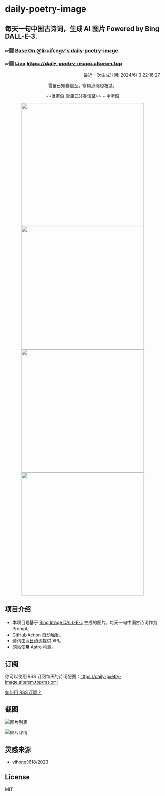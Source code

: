 
# daily-poetry-image

## 每天一句中国古诗词，生成 AI 图片 Powered by Bing DALL-E-3.

### 👉🏽 [Base On @liruifengv's daily-poetry-image](https://github.com/liruifengv/daily-poetry-image)

### 👉🏽 [Live](https://daily-poetry-image.alterem.top/) https://daily-poetry-image.alterem.top

<p align="right">
  最近一次生成时间: 2024/6/13 22:16:27
</p>
<p align="center">
雪里已知春信至。寒梅点缀琼枝腻。
</p>
<p align="center">
<<渔家傲·雪里已知春信至>> • 李清照
</p>
<p align="center">
<img src="https://tse2.mm.bing.net/th/id/OIG2.BoccS4hoIxluBtB_mTuL" height="400" width="400" />
<img src="https://tse2.mm.bing.net/th/id/OIG2.ZgX4NK4HLY8D7n97H6W3" height="400" width="400" />
<img src="https://tse3.mm.bing.net/th/id/OIG2..aD0KTQstSJNcrxY91rd" height="400" width="400" />
<img src="https://tse1.mm.bing.net/th/id/OIG2.v6IzaeKFjs0rO9_qe1Ew" height="400" width="400" />
</p>

## 项目介绍

-   本项目是基于 [Bing Image DALL-E-3](https://www.bing.com/images/create) 生成的图片，每天一句中国古诗词作为 Prompt。
-   GitHub Action 自动触发。
-   诗词由[今日诗词](https://www.jinrishici.com/)提供 API。
-   网站使用 [Astro](https://astro.build) 构建。

## 订阅

你可以使用 RSS 订阅每天的诗词配图：https://daily-poetry-image.alterem.top/rss.xml

[如何用 RSS 订阅？](https://zhuanlan.zhihu.com/p/55026716)

## 截图

![图片列表](./screenshots/Snipaste_2023-12-28_21-00-26.png)

![图片详情](./screenshots/Snipaste_2023-12-28_21-00-53.png)

## 灵感来源

-   [yihong0618/2023](https://github.com/yihong0618/2023)

## License

MIT
